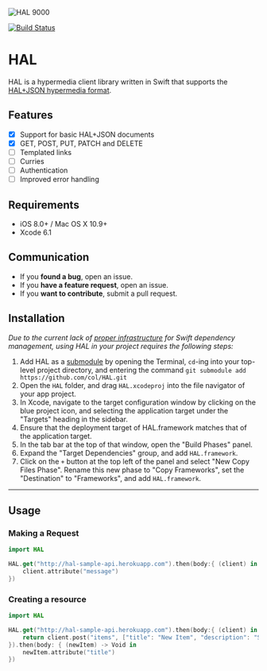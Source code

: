![HAL 9000](http://upload.wikimedia.org/wikipedia/commons/thumb/f/f6/HAL9000.svg/440px-HAL9000.svg.png)

[![Build Status](https://travis-ci.org/col/HAL.svg)](https://travis-ci.org/col/HAL)

HAL
===

HAL is a hypermedia client library written in Swift that supports the [HAL+JSON hypermedia format](http://stateless.co/hal_specification.html).

## Features

- [x] Support for basic HAL+JSON documents
- [x] GET, POST, PUT, PATCH and DELETE
- [ ] Templated links
- [ ] Curries
- [ ] Authentication
- [ ] Improved error handling

## Requirements

- iOS 8.0+ / Mac OS X 10.9+
- Xcode 6.1

## Communication

- If you **found a bug**, open an issue.
- If you **have a feature request**, open an issue.
- If you **want to contribute**, submit a pull request.

## Installation

_Due to the current lack of [proper infrastructure](http://cocoapods.org) for Swift dependency management, using HAL in your project requires the following steps:_

1. Add HAL as a [submodule](http://git-scm.com/docs/git-submodule) by opening the Terminal, `cd`-ing into your top-level project directory, and entering the command `git submodule add https://github.com/col/HAL.git`
2. Open the `HAL` folder, and drag `HAL.xcodeproj` into the file navigator of your app project.
3. In Xcode, navigate to the target configuration window by clicking on the blue project icon, and selecting the application target under the "Targets" heading in the sidebar.
4. Ensure that the deployment target of HAL.framework matches that of the application target.
5. In the tab bar at the top of that window, open the "Build Phases" panel.
6. Expand the "Target Dependencies" group, and add `HAL.framework`.
7. Click on the `+` button at the top left of the panel and select "New Copy Files Phase". Rename this new phase to "Copy Frameworks", set the "Destination" to "Frameworks", and add `HAL.framework`.

---

## Usage

### Making a Request

```swift
import HAL

HAL.get("http://hal-sample-api.herokuapp.com").then(body:{ (client) in
	client.attribute("message")
})
```


### Creating a resource

```swift
import HAL

HAL.get("http://hal-sample-api.herokuapp.com").then(body:{ (client) in
	return client.post("items", ["title": "New Item", "description": "Sample item."])
}).then(body: { (newItem) -> Void in
	newItem.attribute("title")
})
```




